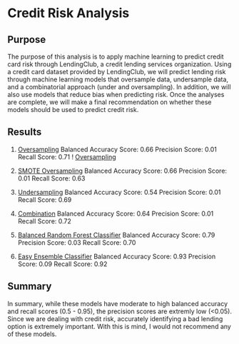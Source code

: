 # Credit Risk Analysis

## Purpose
The purpose of this analysis is to apply machine learning to predict credit card risk through LendingClub, a credit lending services organization. Using a credit card dataset provided by LendingClub, we will predict lending risk through machine learning models that oversample data, undersample data, and a combinatorial approach (under and oversampling). In addition, we will also use models that reduce bias when predicting risk. Once the analyses are complete, we will make a final recommendation on whether these models should be used to predict credit risk.

## Results
1. [Oversampling](https://github.com/AkifEltahir96/Credit_Risk_Analysis/blob/main/Pictures/Oversampling.png)
Balanced Accuracy Score: 0.66
Precision Score: 0.01
Recall Score: 0.71
! [Oversampling](https://github.com/AkifEltahir96/Credit_Risk_Analysis/blob/main/Pictures/Oversampling.png)
2. [SMOTE Oversampling](https://github.com/AkifEltahir96/Credit_Risk_Analysis/blob/main/Pictures/SMOTE-Oversampling.png)
Balanced Accuracy Score: 0.66
Precision Score: 0.01
Recall Score: 0.63

3. [Undersampling](https://github.com/AkifEltahir96/Credit_Risk_Analysis/blob/main/Pictures/Undersampling.png)
Balanced Accuracy Score: 0.54
Precision Score: 0.01
Recall Score: 0.69

4. [Combination](https://github.com/AkifEltahir96/Credit_Risk_Analysis/blob/main/Pictures/Combination.png)
Balanced Accuracy Score: 0.64
Precision Score: 0.01
Recall Score: 0.72

5. [Balanced Random Forest Classifier](https://github.com/AkifEltahir96/Credit_Risk_Analysis/blob/main/Pictures/Balanced-Random-Forest.png)
Balanced Accuracy Score: 0.79
Precision Score: 0.03
Recall Score: 0.70

6. [Easy Ensemble Classifier](https://github.com/AkifEltahir96/Credit_Risk_Analysis/blob/main/Pictures/Easy-Ensemble.png)
Balanced Accuracy Score: 0.93
Precision Score: 0.09
Recall Score: 0.92

## Summary

In summary, while these models have moderate to high balanced accuracy and recall scores (0.5 - 0.95), the precision scores are extremly low (<0.05). Since we are dealing with credit risk, accurately identifying a bad lending option is extremely important. With this is mind, I would not recommend any of these models.
